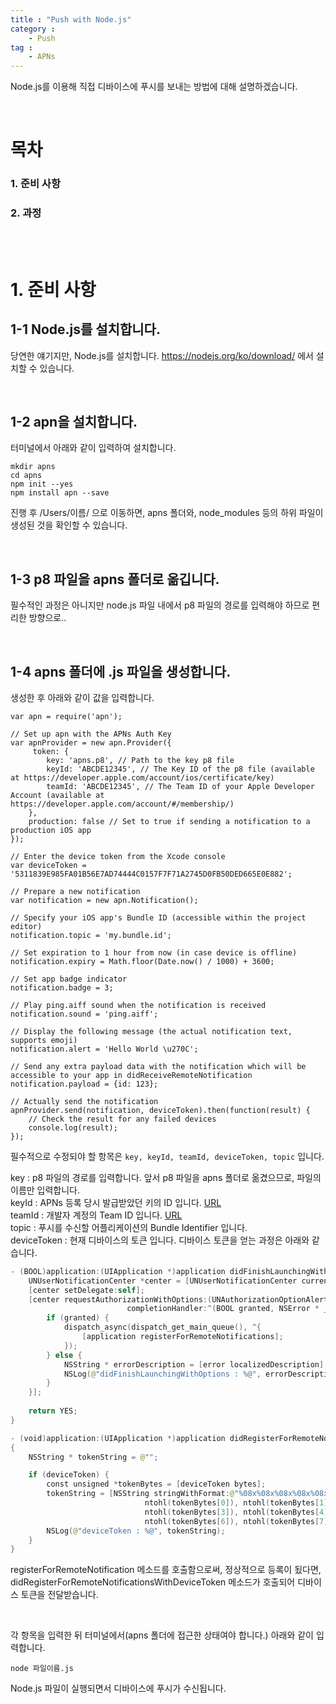 ```yaml
---
title : "Push with Node.js"
category :
    - Push
tag :
    - APNs
---
```


Node.js를 이용해 직접 디바이스에 푸시를 보내는 방법에 대해 설명하겠습니다.

<br/>

# 목차

### 1. 준비 사항

### 2. 과정

<br/>
<br/>

# 1. 준비 사항

## 1-1 Node.js를 설치합니다.

당연한 얘기지만, Node.js를 설치합니다. https://nodejs.org/ko/download/ 에서 설치할 수 있습니다.

<br/>

## 1-2 apn을 설치합니다.

터미널에서 아래와 같이 입력하여 설치합니다.

~~~
mkdir apns
cd apns
npm init --yes
npm install apn --save
~~~

진행 후 /Users/이름/ 으로 이동하면, apns 폴더와, node_modules 등의 하위 파일이 생성된 것을 확인할 수 있습니다.

<br/>

## 1-3 p8 파일을 apns 폴더로 옮깁니다.

필수적인 과정은 아니지만 node.js 파일 내에서 p8 파일의 경로를 입력해야 하므로 편리한 방향으로..

<br/>

## 1-4 apns 폴더에 .js 파일을 생성합니다.

생성한 후 아래와 같이 값을 입력합니다.


~~~
var apn = require('apn');

// Set up apn with the APNs Auth Key
var apnProvider = new apn.Provider({  
     token: {
        key: 'apns.p8', // Path to the key p8 file
        keyId: 'ABCDE12345', // The Key ID of the p8 file (available at https://developer.apple.com/account/ios/certificate/key)
        teamId: 'ABCDE12345', // The Team ID of your Apple Developer Account (available at https://developer.apple.com/account/#/membership/)
    },
    production: false // Set to true if sending a notification to a production iOS app
});

// Enter the device token from the Xcode console
var deviceToken = '5311839E985FA01B56E7AD74444C0157F7F71A2745D0FB50DED665E0E882';

// Prepare a new notification
var notification = new apn.Notification();

// Specify your iOS app's Bundle ID (accessible within the project editor)
notification.topic = 'my.bundle.id';

// Set expiration to 1 hour from now (in case device is offline)
notification.expiry = Math.floor(Date.now() / 1000) + 3600;

// Set app badge indicator
notification.badge = 3;

// Play ping.aiff sound when the notification is received
notification.sound = 'ping.aiff';

// Display the following message (the actual notification text, supports emoji)
notification.alert = 'Hello World \u270C';

// Send any extra payload data with the notification which will be accessible to your app in didReceiveRemoteNotification
notification.payload = {id: 123};

// Actually send the notification
apnProvider.send(notification, deviceToken).then(function(result) {  
    // Check the result for any failed devices
    console.log(result);
});
~~~

필수적으로 수정되야 할 항목은 `key, keyId, teamId, deviceToken, topic` 입니다.

key : p8 파일의 경로를 입력합니다. 앞서 p8 파일을 apns 폴더로 옮겼으므로, 파일의 이름만 입력합니다.   
keyId : APNs 등록 당시 발급받았던 키의 ID 입니다. [URL](https://developer.apple.com/account/ios/certificate/key)   
teamId : 개발자 계정의 Team ID 입니다. [URL](https://developer.apple.com/account/#/membership/)   
topic : 푸시를 수신할 어플리케이션의 Bundle Identifier 입니다.   
deviceToken : 현재 디바이스의 토큰 입니다. 디바이스 토큰을 얻는 과정은 아래와 같습니다.

~~~swift
- (BOOL)application:(UIApplication *)application didFinishLaunchingWithOptions:(NSDictionary *)launchOptions {
    UNUserNotificationCenter *center = [UNUserNotificationCenter currentNotificationCenter];
    [center setDelegate:self];
    [center requestAuthorizationWithOptions:(UNAuthorizationOptionAlert | UNAuthorizationOptionSound | UNAuthorizationOptionBadge)
                          completionHandler:^(BOOL granted, NSError * _Nullable error) {
        if (granted) {
            dispatch_async(dispatch_get_main_queue(), ^{
                [application registerForRemoteNotifications];
            });
        } else {
            NSString * errorDescription = [error localizedDescription];
            NSLog(@"didFinishLaunchingWithOptions : %@", errorDescription);
        }
    }];
    
    return YES;
}

- (void)application:(UIApplication *)application didRegisterForRemoteNotificationsWithDeviceToken:(NSData *)deviceToken
{
    NSString * tokenString = @"";

    if (deviceToken) {
        const unsigned *tokenBytes = [deviceToken bytes];
        tokenString = [NSString stringWithFormat:@"%08x%08x%08x%08x%08x%08x%08x%08x",
                              ntohl(tokenBytes[0]), ntohl(tokenBytes[1]), ntohl(tokenBytes[2]),
                              ntohl(tokenBytes[3]), ntohl(tokenBytes[4]), ntohl(tokenBytes[5]),
                              ntohl(tokenBytes[6]), ntohl(tokenBytes[7])];
        NSLog(@"deviceToken : %@", tokenString);
    }
}
~~~

registerForRemoteNotification 메소드를 호출함으로써, 정상적으로 등록이 됬다면, didRegisterForRemoteNotificationsWithDeviceToken 메소드가 호출되어 디바이스 토큰을 전달받습니다.

<br/>

각 항목을 입력한 뒤 터미널에서(apns 폴더에 접근한 상태여야 합니다.) 아래와 같이 입력합니다.

~~~
node 파일이름.js
~~~

Node.js 파일이 실행되면서 디바이스에 푸시가 수신됩니다.

